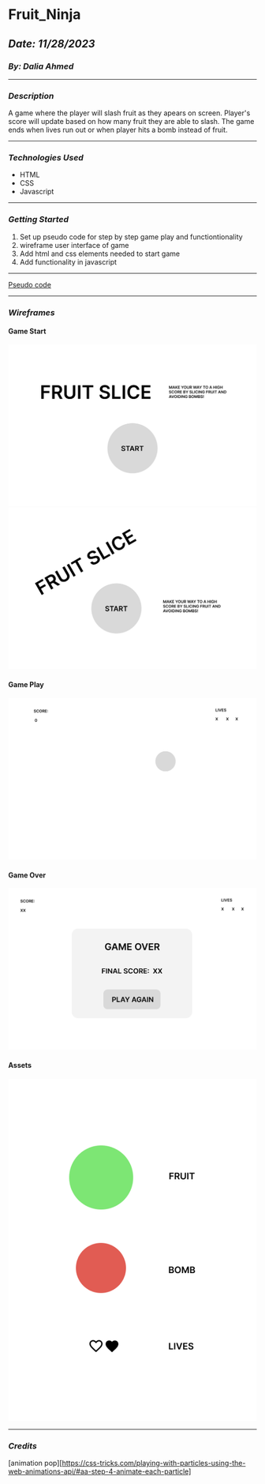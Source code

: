 # Fruit_Ninja

## **_Date: 11/28/2023_**

### **_By: Dalia Ahmed_**


***

### **_Description_**

A game where the player will slash fruit as they apears on screen. Player's score will update based on how many fruit they are able to slash. The game ends when lives run out or when player hits a bomb instead of fruit.

***

### **_Technologies Used_**

- HTML
- CSS
- Javascript

***

### **_Getting Started_**

1. Set up pseudo code for step by step game play and functiontionality
2. wireframe user interface of game
3. Add html and css elements needed to start game
4. Add functionality in javascript

***

[Pseudo code](./pseudo/pseudo.txt)

***

### **_Wireframes_**

#### Game Start
![Image](./images/wireframes/START%20PAGE%201.png)
![Image](./images/wireframes/START%20PAGE%202.png)

#### Game Play
![Image](./images/wireframes/GAME%20START.png)

#### Game Over
![Image](./images/wireframes/GAME%20OVER.png)

#### Assets
![Image](./images/wireframes/ASSETS.png)

***


### **_Credits_**

[animation pop][https://css-tricks.com/playing-with-particles-using-the-web-animations-api/#aa-step-4-animate-each-particle]
